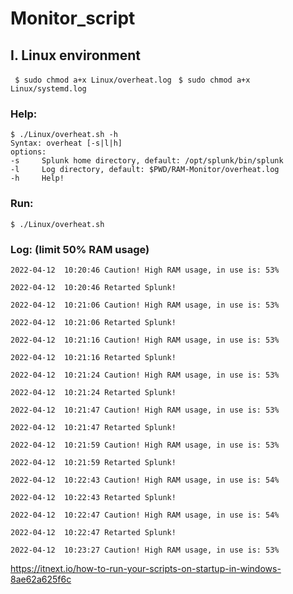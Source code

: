 #  Monitor_script

## I. Linux environment

``` $ sudo chmod a+x Linux/overheat.log```
``` $ sudo chmod a+x Linux/systemd.log```

### Help:

    $ ./Linux/overheat.sh -h     
    Syntax: overheat [-s|l|h]
    options:
    -s     Splunk home directory, default: /opt/splunk/bin/splunk
    -l     Log directory, default: $PWD/RAM-Monitor/overheat.log
    -h     Help!
### Run:

    $ ./Linux/overheat.sh

### Log: (limit 50% RAM usage)

    2022-04-12  10:20:46 Caution! High RAM usage, in use is: 53%
    
    2022-04-12  10:20:46 Retarted Splunk!
    
    2022-04-12  10:21:06 Caution! High RAM usage, in use is: 53%
    
    2022-04-12  10:21:06 Retarted Splunk!
    
    2022-04-12  10:21:16 Caution! High RAM usage, in use is: 53%
    
    2022-04-12  10:21:16 Retarted Splunk!
    
    2022-04-12  10:21:24 Caution! High RAM usage, in use is: 53%
    
    2022-04-12  10:21:24 Retarted Splunk!
    
    2022-04-12  10:21:47 Caution! High RAM usage, in use is: 53%
    
    2022-04-12  10:21:47 Retarted Splunk!
    
    2022-04-12  10:21:59 Caution! High RAM usage, in use is: 53%
    
    2022-04-12  10:21:59 Retarted Splunk!
    
    2022-04-12  10:22:43 Caution! High RAM usage, in use is: 54%
    
    2022-04-12  10:22:43 Retarted Splunk!
    
    2022-04-12  10:22:47 Caution! High RAM usage, in use is: 54%
    
    2022-04-12  10:22:47 Retarted Splunk!
    
    2022-04-12  10:23:27 Caution! High RAM usage, in use is: 53%


https://itnext.io/how-to-run-your-scripts-on-startup-in-windows-8ae62a625f6c